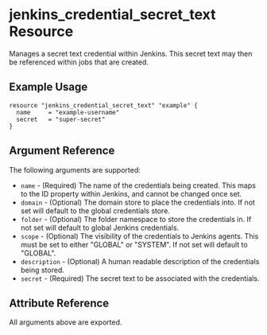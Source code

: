 # jenkins_credential_secret_text Resource

Manages a secret text credential within Jenkins. This secret text may then be referenced within jobs that are created.

## Example Usage

```hcl
resource "jenkins_credential_secret_text" "example" {
  name     = "example-username"
  secret   = "super-secret"
}
```

## Argument Reference

The following arguments are supported:

* `name` - (Required) The name of the credentials being created. This maps to the ID property within Jenkins, and cannot be changed once set.
* `domain` - (Optional) The domain store to place the credentials into. If not set will default to the global credentials store.
* `folder` - (Optional) The folder namespace to store the credentials in. If not set will default to global Jenkins credentials.
* `scope` - (Optional) The visibility of the credentials to Jenkins agents. This must be set to either "GLOBAL" or "SYSTEM". If not set will default to "GLOBAL".
* `description` - (Optional) A human readable description of the credentials being stored.
* `secret` - (Required) The secret text to be associated with the credentials.

## Attribute Reference

All arguments above are exported.
